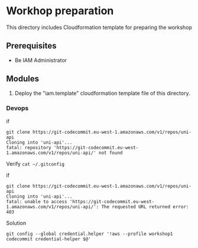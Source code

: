 # Workhop preparation

This directory includes Cloudformation template for preparing the workshop

## Prerequisites

- Be IAM Administrator

## Modules

1. Deploy the "iam.template" cloudformation template file of this directory.

### Devops
if
```
git clone https://git-codecommit.eu-west-1.amazonaws.com/v1/repos/uni-api
Cloning into 'uni-api'...
fatal: repository 'https://git-codecommit.eu-west-1.amazonaws.com/v1/repos/uni-api/' not found
```
Verify `cat ~/.gitconfig`

if

```
git clone https://git-codecommit.eu-west-1.amazonaws.com/v1/repos/uni-api
Cloning into 'uni-api'...
fatal: unable to access 'https://git-codecommit.eu-west-1.amazonaws.com/v1/repos/uni-api/': The requested URL returned error: 403
```
Solution 

```
git config --global credential.helper '!aws --profile workshop1 codecommit credential-helper $@'
```
